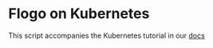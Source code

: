 # Flogo on Kubernetes
This script accompanies the Kubernetes tutorial in our [docs](https://tibcosoftware.github.io/flogo/deployments/kubernetes/kubernetes-demo/)